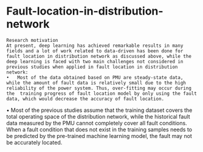 # Fault-location-in-distribution-network
    Research motivation
    At present, deep learning has achieved remarkable results in many fields and a lot of work related to data-driven has been done for fault location in distribution network as discussed above, while the deep learning is faced with two main challenges not considered in previous studies when applied in fault location in distribution network:
    •	Most of the data obtained based on PMU are steady-state data, while the amount of fault data is relatively small due to the high reliability of the power system. Thus, over-fitting may occur during the  training progress of fault location model by only using the fault data, which would decrease the accuracy of fault location.
•	Most of the previous studies assume that the training dataset covers the total operating space of the distribution network, while the historical fault data measured by the PMU cannot completely cover all fault conditions. When a fault condition that does not exist in the training samples needs to be predicted by the pre-trained machine learning model, the fault may not be accurately located.


